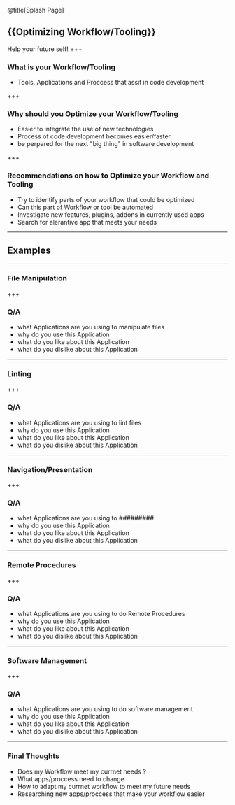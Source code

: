 @title[Splash Page]
## {{Optimizing Workflow/Tooling}}
Help your future self!
+++

### What is your Workflow/Tooling
* Tools, Applications and Proccess that assit in code development

+++ 

### Why should you Optimize your Workflow/Tooling
* Easier to integrate  the use of new technologies
* Process of code development becomes easier/faster
* be perpared for the next "big thing" in software development  

+++
 ### Recommendations on how to Optimize your Workflow and Tooling 
 *  Try to identify parts of your workflow that could be optimized
 *  Can this part of Workflow or tool be automated
 *  Investigate new features, plugins, addons in currently used apps  
 *  Search for alerantive app that meets your needs

---
## Examples
---

### File Manipulation
+++
### Q/A
* what Applications are you using to manipulate files  
* why do you use this Application
* what do you like about this Application
* what do you dislike about this Application
---

### Linting 
+++
### Q/A
* what Applications are you using to lint files  
* why do you use this Application
* what do you like about this Application
* what do you dislike about this Application

---

### Navigation/Presentation 
+++
### Q/A
* what Applications are you using to ######### 
* why do you use this Application
* what do you like about this Application
* what do you dislike about this Application
---

### Remote Procedures
+++
### Q/A
* what Applications are you using to do Remote Procedures
* why do you use this Application
* what do you like about this Application
* what do you dislike about this Application
---

### Software Management
+++
### Q/A
* what Applications are you using to do software management
* why do you use this Application
* what do you like about this Application
* what do you dislike about this Application
---

### Final Thoughts
* Does my Workflow meet my currnet needs ?
* What apps/proccess need to change 
* How to adapt my currnet workflow to meet my future needs
* Researching new apps/proccess that make your workflow easier


